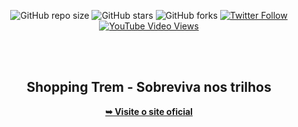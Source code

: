<div align="center">
  
  ![GitHub repo size](https://img.shields.io/github/repo-size/ShoppingTrem/shoppingtrem.github.io)
  ![GitHub stars](https://img.shields.io/github/stars/ShoppingTrem/shoppingtrem.github.io?style=social)
  ![GitHub forks](https://img.shields.io/github/forks/ShoppingTrem/shoppingtrem.github.io?style=social)
[![Twitter Follow](https://img.shields.io/twitter/follow/ShoppingTrem?style=social)](https://twitter.com/intent/follow?screen_name=ShoppingTrem)
  [![YouTube Video Views](https://img.shields.io/youtube/views/sEJUpJwrbbs?style=social)](https://youtu.be/sEJUpJwrbbs)

  <br />
  <br />

  <h2 align="center">Shopping Trem - Sobreviva nos trilhos</h2>


  <a href="https://shoppingtrem.github.io/"><strong>➥ Visite o site oficial</strong></a>

</div>

<br />